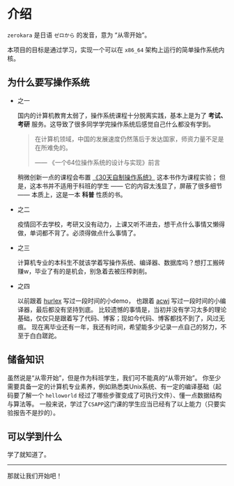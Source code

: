 # 介绍

`zerokara` 是日语 `ゼロから` 的发音，意为 “从零开始”。

本项目的目标是通过学习，实现一个可以在 `x86_64` 架构上运行的简单操作系统内核。

## 为什么要写操作系统

+ 之一

    国内的计算机教育太弱了，操作系统课程十分脱离实践，基本上是为了 **考试、考研** 服务。这导致了很多同学学完操作系统后感觉自己什么都没有学到。

    > 在计算机领域，中国的发展速度仍然落后于发达国家，师资力量不足是在所难免的。
    >
    > —— 《一个64位操作系统的设计与实现》前言

    稍微创新一点的课程会布置 [《30天自制操作系统》](https://github.com/yourtion/30dayMakeOS) 这本书作为课程实验；
    但是，这本书并不适用于科班的学生 —— 它的内容太浅显了，屏蔽了很多细节 —— 本质上，这是一本 **科普** 性质的书。

+ 之二

    疫情回不去学校，考研又没有动力，上课又听不进去，想干点什么事情又懒得做，单词都不背了。必须得做点什么事情了。

+ 之三

    计算机专业的本科生不就该学着写操作系统、编译器、数据库吗？想打工搬砖赚w，毕业了有的是机会，别急着去被压榨剥削。

+ 之四

    以前跟着 [hurlex](https://github.com/hurley25/hurlex-doc) 写过一段时间的小demo，
    也跟着 [acwj](https://github.com/DoctorWkt/acwj) 写过一段时间的小编译器，最后都没有坚持到底。
    比较遗憾的事情是，当初并没有学习太多的理论基础，仅仅只是跟着写了代码、博客；现如今代码、博客都找不到了，风过无痕。
    现在离毕业还有一年，我还有时间，希望能多少记录一点自己的努力，不至于白白蹉跎。

## 储备知识

虽然说是“从零开始”，但是作为科班学生，我们可不能真的“从零开始”。
你至少需要具备一定的计算机专业素养，例如熟悉类Unix系统、有一定的编译基础（起码要了解一个 `helloworld` 经过了哪些步骤变成了可执行文件）、懂一点数据结构与算法等。
一般来说，学过了`CSAPP`这门课的学生应当已经有了以上能力（只要实验报告不是抄的）。

## 可以学到什么

学了就知道了。

**********

那就让我们开始吧！
